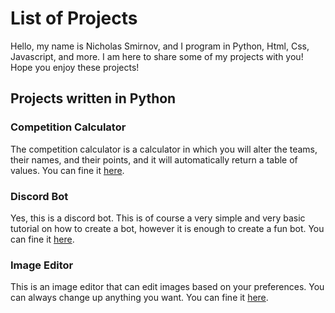 # List of Projects

Hello, my name is Nicholas Smirnov, and I program in Python, Html, Css, Javascript, and more. I am here to share some of my projects with you! Hope you enjoy these projects!

## Projects written in Python

### Competition Calculator

The competition calculator is a calculator in which you will alter the teams, their names, and their points, and it will automatically return a table of values. You can fine it [here](https://github.com/PythonCoderNick/Projects/tree/main/CompetitionCalculator/CompetitionCalculator.py).

### Discord Bot

Yes, this is a discord bot. This is of course a very simple and very basic tutorial on how to create a bot, however it is enough to create a fun bot. You can fine it [here](https://github.com/PythonCoderNick/Projects/tree/main/DiscordBot/DiscordBot.py).

### Image Editor

This is an image editor that can edit images based on your preferences. You can always change up anything you want. You can fine it [here](https://github.com/PythonCoderNick/Projects/blob/main/ImageEditor/ImageEditor.py).
